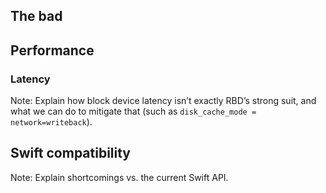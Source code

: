 ## The bad


## Performance
### Latency

Note: Explain how block device latency isn’t exactly RBD’s strong
suit, and what we can do to mitigate that (such as `disk_cache_mode =
network=writeback`).


## Swift compatibility

Note: Explain shortcomings vs. the current Swift API.
